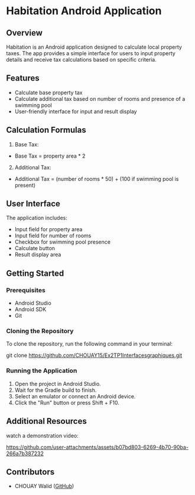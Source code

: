 # Habitation Android Application

## Overview

Habitation is an Android application designed to calculate local property taxes. The app provides a simple interface for users to input property details and receive tax calculations based on specific criteria.

## Features

- Calculate base property tax
- Calculate additional tax based on number of rooms and presence of a swimming pool
- User-friendly interface for input and result display

## Calculation Formulas

1. Base Tax:
- Base Tax = property area * 2
2. Additional Tax:
- Additional Tax = (number of rooms * 50) + (100 if swimming pool is present)

## User Interface

The application includes:
- Input field for property area
- Input field for number of rooms
- Checkbox for swimming pool presence
- Calculate button
- Result display area

## Getting Started

### Prerequisites

- Android Studio
- Android SDK
- Git

### Cloning the Repository

To clone the repository, run the following command in your terminal:

git clone https://github.com/CHOUAY15/Ex2TP1Interfacesgraphiques.git
### Running the Application

1. Open the project in Android Studio.
2. Wait for the Gradle build to finish.
3. Select an emulator or connect an Android device.
4. Click the "Run" button or press Shift + F10.
## Additional Resources

 watch a demonstration video:
 

https://github.com/user-attachments/assets/b07bd803-6269-4b70-90ba-266a7b387232



## Contributors
- CHOUAY Walid ([GitHub](https://github.com/CHOUAY15))
  

